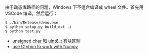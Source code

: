 <!--
 * Copyright 2022 YunYang1994 All Rights Reserved. 
 * @Author: YunYang1994
 * @FilePath: README.md
 * @Date: 2022-12-02 10:23:18
-->

由于动态库路径的问题，Windows 下不适合编译成 wheel 文件。首先用 VSCode 编译，然后运行：

```
$ ./bin/Release/demo.exe
$ python setup.py build_ext -i
$ python test.py
```

- [unsigned char 和 uint8_t 有啥区别](https://blog.csdn.net/u011068702/article/details/77917498)
- [use Ctyhon to work with Numpy](https://cython.readthedocs.io/en/latest/src/tutorial/numpy.html)

